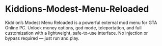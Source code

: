# Kiddions-Modest-Menu-Reloaded
Kiddion’s Modest Menu Reloaded is a powerful external mod menu for GTA Online PC. Unlock money options, god mode, teleportation, and full customization with a lightweight, safe-to-use interface. No injection or bypass required — just run and play.
